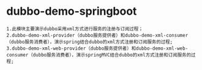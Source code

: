 # dubbo-demo-springboot
    1.此模块主要演示dubbo采用xml方式进行服务的注册与订阅过程；
    2.dubbo-demo-xml-provider（dubbo服务提供者）和dubbo-demo-xml-consumer（dubbo服务消费者），演示spring结合dubbo的xml方式注册和订阅服务的过程;
    3.dubbo-demo-xml-web-provider（dubbo服务提供者）和dubbo-demo-xml-web-consumer（dubbo服务消费者），演示springMVC结合dubbo的xml方式注册和订阅服务的过程;